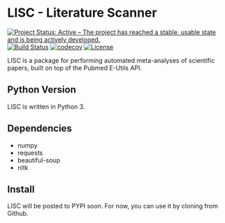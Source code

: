 # LISC - Literature Scanner

[![Project Status: Active – The project has reached a stable, usable state and is being actively developed.](http://www.repostatus.org/badges/latest/active.svg)](http://www.repostatus.org/#active)
[![Build Status](https://travis-ci.org/tomdonoghue/lisc.svg)](https://travis-ci.org/tomdonoghue/lisc)
[![codecov](https://codecov.io/gh/tomdonoghue/lisc/branch/master/graph/badge.svg)](https://codecov.io/gh/tomdonoghue/lisc)
[![License](https://img.shields.io/pypi/l/fooof.svg)](https://opensource.org/licenses/Apache-2.0)


LISC is a package for performing automated meta-analyses of scientific papers, built on top of the Pubmed E-Utils API.

## Python Version

LISC is written in Python 3.

## Dependencies

- numpy
- requests
- beautiful-soup
- nltk

## Install

LISC will be posted to PYPI soon. For now, you can use it by cloning from Github.
